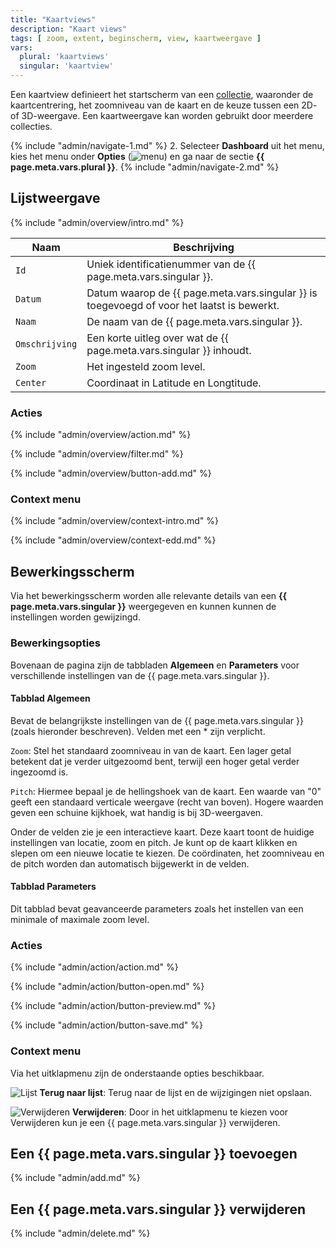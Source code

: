 ```yaml
---
title: "Kaartviews"
description: "Kaart views"
tags: [ zoom, extent, beginscherm, view, kaartweergave ]
vars:
  plural: 'kaartviews'
  singular: 'kaartview'
---
```


Een kaartview definieert het startscherm van een [collectie](../../collections/), waaronder de kaartcentrering, het
zoomniveau van de kaart en de keuze tussen een 2D- of 3D-weergave. Een kaartweergave kan worden gebruikt door meerdere
collecties.

{% include "admin/navigate-1.md" %}
2. Selecteer **Dashboard** uit het menu, kies het menu onder **Opties** (![menu](/assets/svg/access.svg "menu")) en ga
   naar de sectie **{{ page.meta.vars.plural }}**.
{% include "admin/navigate-2.md" %}

## Lijstweergave

{% include "admin/overview/intro.md" %}

| Naam           | Beschrijving                                                                               |
|----------------|--------------------------------------------------------------------------------------------|
| `Id`           | Uniek identificatienummer van de {{ page.meta.vars.singular }}.                            |
| `Datum`        | Datum waarop de {{ page.meta.vars.singular }} is toegevoegd of voor het laatst is bewerkt. |
| `Naam`         | De naam van de {{ page.meta.vars.singular }}.                                              |
| `Omschrijving` | Een korte uitleg over wat de {{ page.meta.vars.singular }} inhoudt.                        |
| `Zoom`         | Het ingesteld zoom level.                                                                  |
| `Center`       | Coordinaat in Latitude en Longtitude.                                                      |

### Acties

{% include "admin/overview/action.md" %}

{% include "admin/overview/filter.md" %}

{% include "admin/overview/button-add.md" %}

### Context menu

{% include "admin/overview/context-intro.md" %}

{% include "admin/overview/context-edd.md" %}

## Bewerkingsscherm

Via het bewerkingsscherm worden alle relevante details van een **{{ page.meta.vars.singular }}** weergegeven en kunnen
kunnen de instellingen
worden gewijzingd.

### Bewerkingsopties

Bovenaan de pagina zijn de tabbladen **Algemeen** en **Parameters** voor verschillende instellingen van de {{
page.meta.vars.singular }}.

#### Tabblad Algemeen

Bevat de belangrijkste instellingen van de {{ page.meta.vars.singular }} (zoals hieronder beschreven). Velden met een *
zijn verplicht.

`Zoom`: Stel het standaard zoomniveau in van de kaart. Een lager getal betekent dat je verder uitgezoomd bent, terwijl een hoger getal verder ingezoomd is.

`Pitch`: Hiermee bepaal je de hellingshoek van de kaart. Een waarde van "0" geeft een standaard verticale weergave (recht van
boven). Hogere waarden geven een schuine kijkhoek, wat handig is bij 3D-weergaven.

Onder de velden zie je een interactieve kaart. Deze kaart toont de huidige instellingen van locatie, zoom en pitch. Je
kunt op de kaart klikken en slepen om een nieuwe locatie te kiezen. De coördinaten, het zoomniveau en de pitch worden
dan automatisch bijgewerkt in
de velden.

#### Tabblad Parameters

Dit tabblad bevat geavanceerde parameters zoals het instellen van een minimale of maximale zoom level.

### Acties

{% include "admin/action/action.md" %}

{% include "admin/action/button-open.md" %}

{% include "admin/action/button-preview.md" %}

{% include "admin/action/button-save.md" %}

### Context menu

Via het uitklapmenu zijn de onderstaande opties beschikbaar.

![](/assets/svg/list.svg "Lijst") **Terug naar lijst**: Terug naar de lijst en de wijzigingen niet opslaan.

![](/assets/svg/delete.svg "Verwijderen") **Verwijderen**: Door in het uitklapmenu te kiezen voor Verwijderen
kun je een {{ page.meta.vars.singular }} verwijderen.

## Een {{ page.meta.vars.singular }} toevoegen

{% include "admin/add.md" %}

## Een {{ page.meta.vars.singular }} verwijderen

{% include "admin/delete.md" %}